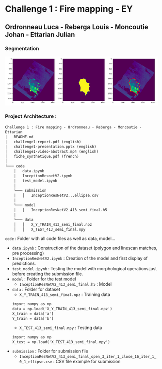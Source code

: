 # Challenge 1 : Fire mapping - EY
## Ordronneau Luca - Reberga Louis - Moncoutie Johan - Ettarian Julian
### Segmentation

![alt text](git_image_readme.png)

### Project Architecture :

```
Challenge 1 : Fire mapping - Ordronneau - Reberga - Moncoutie - Ettarian
│   README.md
│   challenge1-report.pdf (english)
│   challenge1-presentation.pptx (english)  
│   challenge1-video-abstract.mp4 (english)
│   fiche_synthetique.pdf (french)
│
└─── code
    │   data.ipynb
    │   InceptionResnetV2.ipynb
    |   test_model.ipynb
    │
    └─── submission
    |   │   InceptionResNetV2...ellipse.csv
    |
    └─── model
    │   │   InceptionResNetV2_413_semi_final.h5
    |
    └─── data
    │   │   X_Y_TRAIN_413_semi_final.npz
    │   │   X_TEST_413_semi_final.npy

```

`code` : Folder with all code files as well as data, model...
- `data.ipynb` : Construction of the dataset (polygon and linescan matches, pre processing)
- `InceptionResNetV2.ipynb` : Creation of the model and first display of predictions.
- `test_model.ipynb` : Testing the model with morphological operations just before creating the submission file.
- `model` : Folder for the test model
    - `InceptionResNetV2_413_semi_final.h5` : Model
- `data` : Folder for dataset
    - `X_Y_TRAIN_413_semi_final.npz` : Training data
    ```
    import numpy as np
    data = np.load('X_Y_TRAIN_413_semi_final.npz')
    X_train = data['a']
    Y_train = data['b']
    ```
    - `X_TEST_413_semi_final.npy` : Testing data
    ```
    import numpy as np
    X_test = np.load('X_TEST_413_semi_final.npy')
    ```
- `submission` : Folder for submission file
    - `InceptionResNetV2_413_semi_final_open_3_iter_1_close_16_iter_1_0_1_ellipse.csv` : CSV file example for submission
